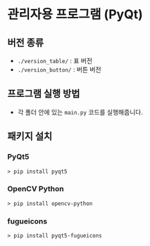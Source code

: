 # 관리자용 프로그램 (PyQt)

## 버전 종류
- `./version_table/` : 표 버전
- `./version_button/` : 버튼 버전

## 프로그램 실행 방법
- 각 폴더 안에 있는 `main.py` 코드를 실행해줍니다.

## 패키지 설치

### PyQt5

```shell
> pip install pyqt5
```

### OpenCV Python

```shell
> pip install opencv-python
```

### fugueicons

```shell
> pip install pyqt5-fugueicons
```
